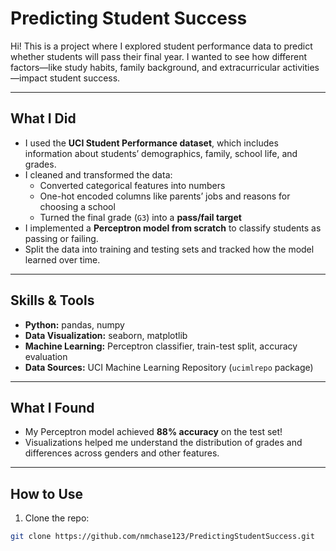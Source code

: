 # Predicting Student Success

Hi! This is a project where I explored student performance data to predict whether students will pass their final year. I wanted to see how different factors—like study habits, family background, and extracurricular activities—impact student success.  

---

## What I Did

- I used the **UCI Student Performance dataset**, which includes information about students’ demographics, family, school life, and grades.  
- I cleaned and transformed the data:
  - Converted categorical features into numbers  
  - One-hot encoded columns like parents’ jobs and reasons for choosing a school  
  - Turned the final grade (`G3`) into a **pass/fail target**  
- I implemented a **Perceptron model from scratch** to classify students as passing or failing.  
- Split the data into training and testing sets and tracked how the model learned over time.  

---

## Skills & Tools

- **Python:** pandas, numpy  
- **Data Visualization:** seaborn, matplotlib  
- **Machine Learning:** Perceptron classifier, train-test split, accuracy evaluation  
- **Data Sources:** UCI Machine Learning Repository (`ucimlrepo` package)  

---

## What I Found

- My Perceptron model achieved **88% accuracy** on the test set!  
- Visualizations helped me understand the distribution of grades and differences across genders and other features.  

---

## How to Use

1. Clone the repo:  
```bash
git clone https://github.com/nmchase123/PredictingStudentSuccess.git
